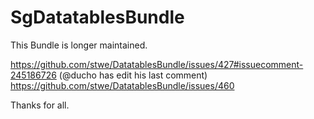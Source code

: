 # SgDatatablesBundle

This Bundle is longer maintained.

https://github.com/stwe/DatatablesBundle/issues/427#issuecomment-245186726 (@ducho has edit his last comment)
https://github.com/stwe/DatatablesBundle/issues/460

Thanks for all. 
